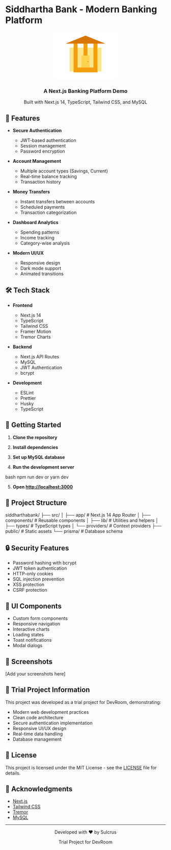 # Siddhartha Bank - Modern Banking Platform

<div align="center">
  <img src="public/banking-hero.svg" alt="Siddhartha Bank Logo" width="200"/>
  <h3>A Next.js Banking Platform Demo</h3>
  <p>Built with Next.js 14, TypeScript, Tailwind CSS, and MySQL</p>
</div>

## 🌟 Features

- **Secure Authentication**
  - JWT-based authentication
  - Session management
  - Password encryption

- **Account Management**
  - Multiple account types (Savings, Current)
  - Real-time balance tracking
  - Transaction history

- **Money Transfers**
  - Instant transfers between accounts
  - Scheduled payments
  - Transaction categorization

- **Dashboard Analytics**
  - Spending patterns
  - Income tracking
  - Category-wise analysis

- **Modern UI/UX**
  - Responsive design
  - Dark mode support
  - Animated transitions

## 🛠️ Tech Stack

- **Frontend**
  - Next.js 14
  - TypeScript
  - Tailwind CSS
  - Framer Motion
  - Tremor Charts

- **Backend**
  - Next.js API Routes
  - MySQL
  - JWT Authentication
  - bcrypt

- **Development**
  - ESLint
  - Prettier
  - Husky
  - TypeScript

## 🚀 Getting Started

1. **Clone the repository**

2. **Install dependencies**

3. **Set up MySQL database**

4. **Run the development server**


bash
npm run dev
or
yarn dev

5. **Open [http://localhost:3000](http://localhost:3000)**

## 📝 Project Structure

siddharthabank/
├── src/
│ ├── app/ # Next.js 14 App Router
│ ├── components/ # Reusable components
│ ├── lib/ # Utilities and helpers
│ ├── types/ # TypeScript types
│ └── providers/ # Context providers
├── public/ # Static assets
└── prisma/ # Database schema



## 🔒 Security Features

- Password hashing with bcrypt
- JWT token authentication
- HTTP-only cookies
- SQL injection prevention
- XSS protection
- CSRF protection

## 🎨 UI Components

- Custom form components
- Responsive navigation
- Interactive charts
- Loading states
- Toast notifications
- Modal dialogs

## 📱 Screenshots

[Add your screenshots here]

## 🧪 Trial Project Information

This project was developed as a trial project for DevRoom, demonstrating:
- Modern web development practices
- Clean code architecture
- Secure authentication implementation
- Responsive UI/UX design
- Real-time data handling
- Database management

## 📄 License

This project is licensed under the MIT License - see the [LICENSE](LICENSE) file for details.

## 🙏 Acknowledgments

- [Next.js](https://nextjs.org/)
- [Tailwind CSS](https://tailwindcss.com/)
- [Tremor](https://www.tremor.so/)
- [MySQL](https://www.mysql.com/)

---

<div align="center">
  <p>Developed with ❤️ by Sulcrus</p>
  <p>Trial Project for DevRoom</p>
</div>